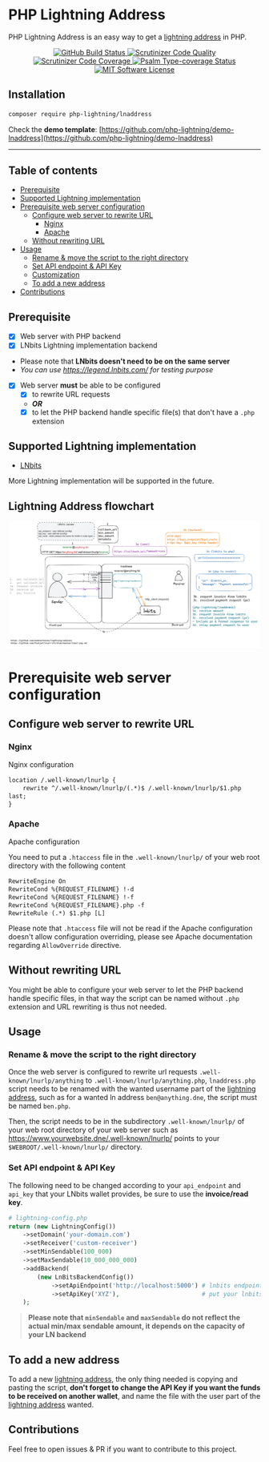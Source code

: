 # PHP Lightning Address
PHP Lightning Address is an easy way to get a [lightning address](https://lightningaddress.com/) in PHP.

<p align="center">
  <a href="https://github.com/php-lightning/lnaddress/actions">
    <img src="https://github.com/php-lightning/lnaddress/workflows/CI/badge.svg" alt="GitHub Build Status">
  </a>
  <a href="https://scrutinizer-ci.com/g/php-lightning/lnaddress/?branch=main">
    <img src="https://scrutinizer-ci.com/g/php-lightning/lnaddress/badges/quality-score.png?b=main" alt="Scrutinizer Code Quality">
  </a>
  <a href="https://scrutinizer-ci.com/g/php-lightning/lnaddress/?branch=main">
    <img src="https://scrutinizer-ci.com/g/php-lightning/lnaddress/badges/coverage.png?b=main" alt="Scrutinizer Code Coverage">
  </a>
  <a href="https://shepherd.dev/github/php-lightning/lnaddress">
    <img src="https://shepherd.dev/github/php-lightning/lnaddress/coverage.svg" alt="Psalm Type-coverage Status">
  </a>
  <a href="https://github.com/php-lightning/lnaddress/blob/master/LICENSE">
    <img src="https://img.shields.io/badge/License-MIT-green.svg" alt="MIT Software License">
  </a>
</p>

## Installation

```bash
composer require php-lightning/lnaddress
```

Check the **demo template**: 
[https://github.com/php-lightning/demo-lnaddress](https://github.com/php-lightning/demo-lnaddress)

----

## Table of contents
- [Prerequisite](#prerequisite)
- [Supported Lightning implementation](#supported-lightning-implementation)
- [Prerequisite web server configuration](#prerequisite-web-server-configuration)
  * [Configure web server to rewrite URL](#configure-web-server-to-rewrite-url)
    + [Nginx](#nginx)
    + [Apache](#apache)
  * [Without rewriting URL](#without-rewriting-url)
- [Usage](#usage)
  * [Rename & move the script to the right directory](#rename--move-the-script-to-the-right-directory)
  * [Set API endpoint & API Key](#set-api-endpoint--api-key)
  * [Customization](#customization)
  * [To add a new address](#to-add-a-new-address)
- [Contributions](#contributions)

## Prerequisite
- [x] Web server with PHP backend
- [x] LNbits Lightning implementation backend
- Please note that **LNbits doesn't need to be on the same server**
- *You can use https://legend.lnbits.com/ for testing purpose*
- [x] Web server **must** be able to be configured
  - [x] to rewrite URL requests 
  - _**OR**_
  - [x] to let the PHP backend handle specific file(s) that don't have a `.php` extension

## Supported Lightning implementation
- [LNbits](https://github.com/lnbits/lnbits) 

More Lightning implementation will be supported in the future.

## Lightning Address flowchart

<img src="images/lnaddr_workflow.png" alt="Lightning Address flowchart">

# Prerequisite web server configuration
## Configure web server to rewrite URL
### Nginx
Nginx configuration
```
location /.well-known/lnurlp {
    rewrite ^/.well-known/lnurlp/(.*)$ /.well-known/lnurlp/$1.php last;
}
```

### Apache
Apache configuration

You need to put a `.htaccess` file in the `.well-known/lnurlp/` of your web root directory with the following content
```
RewriteEngine On
RewriteCond %{REQUEST_FILENAME} !-d
RewriteCond %{REQUEST_FILENAME} !-f
RewriteCond %{REQUEST_FILENAME}.php -f
RewriteRule (.*) $1.php [L]
```
Please note that `.htaccess` file will not be read if the Apache configuration doesn't allow configuration overriding, please see Apache documentation regarding `AllowOverride` directive.

## Without rewriting URL
You might be able to configure your web server to let the PHP backend handle specific files, in that way the script can be named without `.php` extension and URL rewriting is thus not needed.

## Usage

### Rename & move the script to the right directory
Once the web server is configured to rewrite url requests `.well-known/lnurlp/anything` to `.well-known/lnurlp/anything.php`,  `lnaddress.php` script needs to be renamed with the wanted username part of the [lightning address](https://lightningaddress.com/), such as for a wanted ln address `ben@anything.dne`, the script must be named `ben.php`.

Then, the script needs to be in the subdirectory `.well-known/lnurlp/` of your web root directory of your web server such as https://www.yourwebsite.dne/.well-known/lnurlp/ points to your `$WEBROOT/.well-known/lnurlp/` directory.

### Set API endpoint & API Key

The following need to be changed according to your `api_endpoint` and `api_key` that your LNbits wallet provides, be sure to use the **invoice/read key**.

```php
# lightning-config.php
return (new LightningConfig())
    ->setDomain('your-domain.com')
    ->setReceiver('custom-receiver')
    ->setMinSendable(100_000)
    ->setMaxSendable(10_000_000_000)
    ->addBackend(
        (new LnBitsBackendConfig())
            ->setApiEndpoint('http://localhost:5000') # lnbits endpoint : protocol://host:port
            ->setApiKey('XYZ'),                       # put your lnbits read key here
    );
```

> **Please note that `minSendable` and `maxSendable` do not reflect the actual min/max sendable amount, it depends on the capacity of your LN backend**

## To add a new address

To add a new [lightning address](https://lightningaddress.com/), the only thing needed is copying and pasting the script, **don't forget to change the API Key if you want the funds to be received on another wallet**, and name the file with the user part of the [lightning address](https://lightningaddress.com/) wanted.

## Contributions

Feel free to open issues & PR if you want to contribute to this project.
